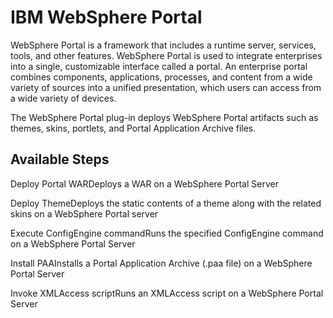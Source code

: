 
# IBM WebSphere Portal

WebSphere Portal is a framework that includes a runtime server, services, tools, and other features. WebSphere Portal is used to integrate enterprises into a single, customizable interface called a portal. An enterprise portal combines components, applications, processes, and content from a wide variety of sources into a unified presentation, which users can access from a wide variety of devices.

The WebSphere Portal plug-in deploys WebSphere Portal artifacts such as themes, skins, portlets, and Portal Application Archive files.


## Available Steps

Deploy Portal WARDeploys a WAR on a WebSphere Portal Server

Deploy ThemeDeploys the static contents of a theme along with the related skins on a WebSphere Portal server

Execute ConfigEngine commandRuns the specified ConfigEngine command on a WebSphere Portal Server

Install PAAInstalls a Portal Application Archive (.paa file) on a WebSphere Portal Server

Invoke XMLAccess scriptRuns an XMLAccess script on a WebSphere Portal Server


